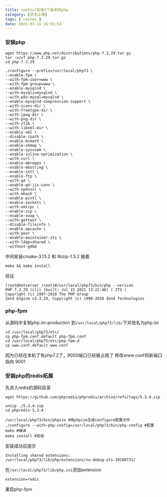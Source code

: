 ```yaml
---
title: centos7安装2个版本的php
category: [学无止境]
tags: [ centos ]
date: 2021-07-15 16:51:53
---
```


### 安装php

```
wget https://www.php.net/distributions/php-7.3.29.tar.gz
tar -xzvf php-7.3.29.tar.gz
cd php-7.3.29
```

```
./configure --prefix=/usr/local/php73 \
--enable-fpm \
--with-fpm-user=www \
--with-fpm-group=www \
--enable-mysqlnd \
--with-mysqli=mysqlnd \
--with-pdo-mysql=mysqlnd \
--enable-mysqlnd-compression-support \
--with-iconv-dir \
--with-freetype-dir \
--with-jpeg-dir \
--with-png-dir \
--with-zlib \
--with-libxml-dir \
--enable-xml \
--disable-rpath \
--enable-bcmath \
--enable-shmop \
--enable-sysvsem \
--enable-inline-optimization \
--with-curl \
--enable-mbregex \
--enable-mbstring \
--enable-intl \
--enable-ftp \
--with-gd \
--enable-gd-jis-conv \
--with-openssl \
--with-mhash \
--enable-pcntl \
--enable-sockets \
--with-xmlrpc \
--enable-zip \
--enable-soap \
--with-gettext \
--disable-fileinfo \
--enable-opcache \
--with-pear \
--enable-maintainer-zts \
--with-ldap=shared \
--without-gdbm
```
中间安装cmake-3.13.2 和 libzip-1.5.2
接着
```
make && make install 
```

验证
```
[root@kmtserver /root]#/usr/local/php73/bin/php --version
PHP 7.3.29 (cli) (built: Jul 15 2021 13:22:48) ( ZTS )
Copyright (c) 1997-2018 The PHP Group
Zend Engine v3.3.29, Copyright (c) 1998-2018 Zend Technologies
```

### php-fpm
从源码中复制php.ini-production 到`/usr/local/php73/lib/`下并改名为php.ini

```
cd /usr/local/php73/etc/
cp php-fpm.conf.default php-fpm.conf
cd /usr/local/php73/etc/php-fpm.d
cp www.conf.default www.conf
```
因为已经在本机了有php7.2了，9000端口已经被占用了
修改www.conf将新端口指向 9001

### 安装php的redis拓展
先进入redis的源码目录

```
wget https://github.com/phpredis/phpredis/archive/refs/tags/5.3.4.zip

unzip ./5.3.4.zip
cd phpredis-5.3.4

/usr/local/php73/bin/phpize #用phpize生成configure配置文件
./configure --with-php-config=/usr/local/php73/bin/php-config #配置
make #编译
make install #安装
```

安装成功后提示
```
Installing shared extensions:     /usr/local/php73/lib/php/extensions/no-debug-zts-20180731/
```

在`/usr/local/php73/lib/php.ini`添加extension
```
extension=redis
```
重启php-fpm

